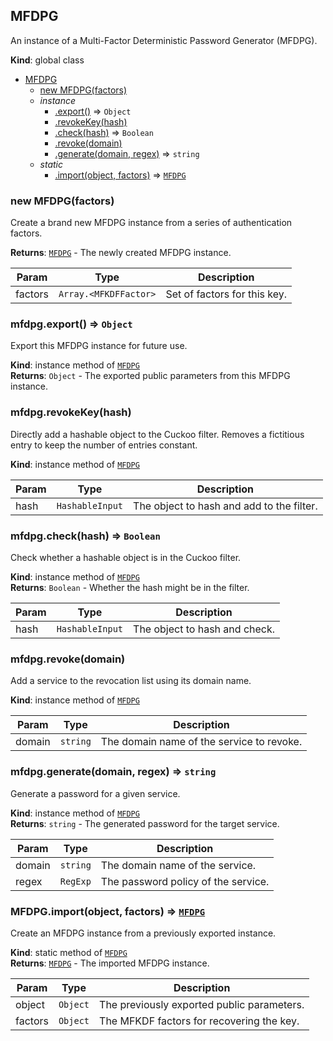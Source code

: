 <a name="MFDPG"></a>

## MFDPG
An instance of a Multi-Factor Deterministic Password Generator (MFDPG).

**Kind**: global class  

* [MFDPG](#MFDPG)
    * [new MFDPG(factors)](#new_MFDPG_new)
    * _instance_
        * [.export()](#MFDPG+export) ⇒ <code>Object</code>
        * [.revokeKey(hash)](#MFDPG+revokeKey)
        * [.check(hash)](#MFDPG+check) ⇒ <code>Boolean</code>
        * [.revoke(domain)](#MFDPG+revoke)
        * [.generate(domain, regex)](#MFDPG+generate) ⇒ <code>string</code>
    * _static_
        * [.import(object, factors)](#MFDPG.import) ⇒ [<code>MFDPG</code>](#MFDPG)

<a name="new_MFDPG_new"></a>

### new MFDPG(factors)
Create a brand new MFDPG instance from a series of authentication factors.

**Returns**: [<code>MFDPG</code>](#MFDPG) - The newly created MFDPG instance.  

| Param | Type | Description |
| --- | --- | --- |
| factors | <code>Array.&lt;MFKDFFactor&gt;</code> | Set of factors for this key. |

<a name="MFDPG+export"></a>

### mfdpg.export() ⇒ <code>Object</code>
Export this MFDPG instance for future use.

**Kind**: instance method of [<code>MFDPG</code>](#MFDPG)  
**Returns**: <code>Object</code> - The exported public parameters from this MFDPG instance.  
<a name="MFDPG+revokeKey"></a>

### mfdpg.revokeKey(hash)
Directly add a hashable object to the Cuckoo filter.Removes a fictitious entry to keep the number of entries constant.

**Kind**: instance method of [<code>MFDPG</code>](#MFDPG)  

| Param | Type | Description |
| --- | --- | --- |
| hash | <code>HashableInput</code> | The object to hash and add to the filter. |

<a name="MFDPG+check"></a>

### mfdpg.check(hash) ⇒ <code>Boolean</code>
Check whether a hashable object is in the Cuckoo filter.

**Kind**: instance method of [<code>MFDPG</code>](#MFDPG)  
**Returns**: <code>Boolean</code> - Whether the hash might be in the filter.  

| Param | Type | Description |
| --- | --- | --- |
| hash | <code>HashableInput</code> | The object to hash and check. |

<a name="MFDPG+revoke"></a>

### mfdpg.revoke(domain)
Add a service to the revocation list using its domain name.

**Kind**: instance method of [<code>MFDPG</code>](#MFDPG)  

| Param | Type | Description |
| --- | --- | --- |
| domain | <code>string</code> | The domain name of the service to revoke. |

<a name="MFDPG+generate"></a>

### mfdpg.generate(domain, regex) ⇒ <code>string</code>
Generate a password for a given service.

**Kind**: instance method of [<code>MFDPG</code>](#MFDPG)  
**Returns**: <code>string</code> - The generated password for the target service.  

| Param | Type | Description |
| --- | --- | --- |
| domain | <code>string</code> | The domain name of the service. |
| regex | <code>RegExp</code> | The password policy of the service. |

<a name="MFDPG.import"></a>

### MFDPG.import(object, factors) ⇒ [<code>MFDPG</code>](#MFDPG)
Create an MFDPG instance from a previously exported instance.

**Kind**: static method of [<code>MFDPG</code>](#MFDPG)  
**Returns**: [<code>MFDPG</code>](#MFDPG) - The imported MFDPG instance.  

| Param | Type | Description |
| --- | --- | --- |
| object | <code>Object</code> | The previously exported public parameters. |
| factors | <code>Object</code> | The MFKDF factors for recovering the key. |

